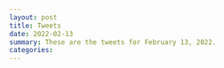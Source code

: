 ```yaml
---
layout: post
title: Tweets
date: 2022-02-13
summary: These are the tweets for February 13, 2022.
categories:
---
```


